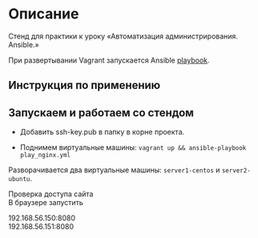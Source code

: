 # Описание

Стенд для практики к уроку «Автоматизация администрирования. Ansible.»  

При развертывании Vagrant запускается Ansible [playbook](provisioning/play_nginx.yml).  

## Инструкция по применению

## Запускаем и работаем со стендом

- Добавить ssh-key.pub в папку в корне проекта.  

- Поднимем виртуальные машины: `vagrant up && ansible-playbook play_nginx.yml `  

Разворачивается два виртуальные машины: `server1-centos` и `server2-ubuntu`.


Проверка доступа сайта  
В браузере запустить  

192.168.56.150:8080  
192.168.56.151:8080  

